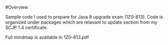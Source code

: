 #Overview

Sample code I used to prepare for Java 8 upgrade exam (1Z0-813). Code is organized
under packages which are relavant to update section from my SCJP 1.4 certificate.

Full mindmap is available in 1Z0-813.pdf